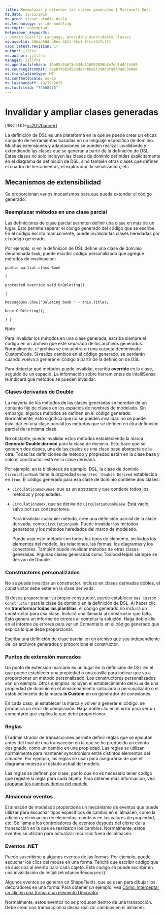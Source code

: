 ```yaml
---
title: Reemplazar y extender las clases generadas | Microsoft Docs
ms.date: 11/15/2016
ms.prod: visual-studio-dev14
ms.technology: vs-ide-modeling
ms.topic: conceptual
helpviewer_keywords:
- Domain-Specific Language, providing overridable classes
ms.assetid: 30baa60d-a8ea-4611-96c1-8fcc3317cf21
caps.latest.revision: 17
author: jillre
ms.author: jillfra
manager: jillfra
ms.openlocfilehash: 16a09a5b0f5e534d310092036b8e7eb1d4c344d9
ms.sourcegitcommit: a8e8f4bd5d508da34bbe9f2d4d9fa94da0539de0
ms.translationtype: MT
ms.contentlocale: es-ES
ms.lasthandoff: 10/19/2019
ms.locfileid: "72668475"
---
```

# <a name="overriding-and-extending-the-generated-classes"></a>Invalidar y ampliar clases generadas
[!INCLUDE[vs2017banner](../includes/vs2017banner.md)]

La definición de DSL es una plataforma en la que se puede crear un eficaz conjunto de herramientas basadas en un lenguaje específico de dominio. Muchas extensiones y adaptaciones se pueden realizar invalidando y extendiendo las clases que se generan a partir de la definición de DSL. Estas clases no solo incluyen las clases de dominio definidas explícitamente en el diagrama de definición de DSL, sino también otras clases que definen el cuadro de herramientas, el explorador, la serialización, etc.

## <a name="extensibility-mechanisms"></a>Mecanismos de extensibilidad
 Se proporcionan varios mecanismos para que pueda extender el código generado.

### <a name="overriding-methods-in-a-partial-class"></a>Reemplazar métodos en una clase parcial
 Las definiciones de clase parcial permiten definir una clase en más de un lugar. Esto permite separar el código generado del código que se escribe. En el código escrito manualmente, puede invalidar las clases heredadas por el código generado.

 Por ejemplo, si en la definición de DSL define una clase de dominio denominada `Book`, puede escribir código personalizado que agregue métodos de invalidación:

 `public partial class Book`

 `{`

 `protected override void OnDeleting()`

 `{`

 `MessageBox.Show("Deleting book " + this.Title);`

 `base.OnDeleting();`

 `} }`

> [!NOTE]
> Para invalidar los métodos en una clase generada, escriba siempre el código en un archivo que esté separado de los archivos generados. Normalmente, el archivo se encuentra en una carpeta denominada CustomCode. Si realiza cambios en el código generado, se perderán cuando vuelva a generar el código a partir de la definición de DSL.

 Para detectar qué métodos puede invalidar, escriba **override** en la clase, seguido de un espacio. La información sobre herramientas de IntelliSense le indicará qué métodos se pueden invalidar.

### <a name="double-derived-classes"></a>Clases derivadas de Double
 La mayoría de los métodos de las clases generadas se heredan de un conjunto fijo de clases en los espacios de nombres de modelado. Sin embargo, algunos métodos se definen en el código generado. Normalmente, esto significa que no se pueden invalidar. no se puede invalidar en una clase parcial los métodos que se definen en otra definición parcial de la misma clase.

 No obstante, puede invalidar estos métodos estableciendo la marca **Generate Double derived** para la clase de dominio. Esto hace que se generen dos clases, una de las cuales es una clase base abstracta de la otra. Todas las definiciones de método y propiedad están en la clase base y solo el constructor está en la clase derivada.

 Por ejemplo, en la biblioteca de ejemplo. DSL, la clase de dominio `CirculationBook` tiene la propiedad `Generates``Double Derived` establecida en `true`. El código generado para esa clase de dominio contiene dos clases:

- `CirculationBookBase`, que es un abstracto y que contiene todos los métodos y propiedades.

- `CirculationBook`, que se deriva de `CirculationBookBase`. Está vacío, salvo por sus constructores.

  Para invalidar cualquier método, cree una definición parcial de la clase derivada, como `CirculationBook`. Puede invalidar los métodos generados y los métodos heredados del marco de modelado.

  Puede usar este método con todos los tipos de elemento, incluidos los elementos del modelo, las relaciones, las formas, los diagramas y los conectores. También puede invalidar métodos de otras clases generadas. Algunas clases generadas como ToolboxHelper siempre se derivan de Double.

### <a name="custom-constructors"></a>Constructores personalizados
 No se puede invalidar un constructor. Incluso en clases derivadas dobles, el constructor debe estar en la clase derivada.

 Si desea proporcionar su propio constructor, puede establecer `Has Custom Constructor` para la clase de dominio en la definición de DSL. Al hacer clic en **transformar todas las plantillas**, el código generado no incluirá un constructor para esa clase. Incluirá una llamada al constructor que falta. Esto genera un informe de errores al compilar la solución. Haga doble clic en el informe de errores para ver un Comentario en el código generado que explica lo que debe proporcionar.

 Escriba una definición de clase parcial en un archivo que sea independiente de los archivos generados y proporcione el constructor.

### <a name="flagged-extension-points"></a>Puntos de extensión marcados
 Un punto de extensión marcado es un lugar en la definición de DSL en el que puede establecer una propiedad o una casilla para indicar que va a proporcionar un método personalizado. Los constructores personalizados son un ejemplo. Otros ejemplos incluyen el establecimiento del `Kind` de una propiedad de dominio en el almacenamiento calculado o personalizado o el establecimiento de la marca **is Custom** en un generador de conexiones.

 En cada caso, al establecer la marca y volver a generar el código, se producirá un error de compilación. Haga doble clic en el error para ver un comentario que explica lo que debe proporcionar.

### <a name="rules"></a>Reglas
 El administrador de transacciones permite definir reglas que se ejecutan antes del final de una transacción en la que se ha producido un evento designado, como un cambio en una propiedad. Las reglas se utilizan normalmente para mantener synchronism entre distintos elementos del almacén. Por ejemplo, las reglas se usan para asegurarse de que el diagrama muestra el estado actual del modelo.

 Las reglas se definen por clase, por lo que no es necesario tener código que registre la regla para cada objeto. Para obtener más información, vea [propagar los cambios dentro del modelo](../modeling/rules-propagate-changes-within-the-model.md).

### <a name="store-events"></a>Almacenar eventos
 El almacén de modelado proporciona un mecanismo de eventos que puede utilizar para escuchar tipos específicos de cambio en el almacén, como la adición y eliminación de elementos, cambios en los valores de propiedad, etc. Se llama a los controladores de eventos después del cierre de la transacción en la que se realizaron los cambios. Normalmente, estos eventos se utilizan para actualizar recursos fuera del almacén.

### <a name="net-events"></a>Eventos .NET
 Puede suscribirse a algunos eventos de las formas. Por ejemplo, puede escuchar los clics del mouse en una forma. Tendrá que escribir código que se suscriba al evento para cada objeto. Este código se puede escribir en una invalidación de InitializeInstanceResources ().

 Algunos eventos se generan en ShapeFields, que se usan para dibujar los decoradores en una forma. Para obtener un ejemplo, vea [Cómo: interceptar un clic en una forma o un elemento Decorator](../modeling/how-to-intercept-a-click-on-a-shape-or-decorator.md).

 Normalmente, estos eventos no se producen dentro de una transacción. Debe crear una transacción si desea realizar cambios en el almacén.

